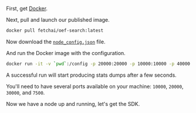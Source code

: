 <!--
## Pull

Clone the repo:

```python
git clone https://github.com/fetchai/oef-search-pluto && cd oef-search-pluto
```

!!! Warning
	At 13/6/2019, the correct code was still in private repo and cloning the above link did not function correctly.
	

Checkout the master branch:

``` bash
git checkout master
```

If you are only going to run a standalone single node, you only need the `scripts` directory from the repo.

-->

First, get <a href="https://www.docker.com/get-started" target=_blank>Docker</a>.

Next, pull and launch our published image.

``` bash
docker pull fetchai/oef-search:latest
```

Now download the <a href="/oef/assets/node_config.json" download="">`node_config.json`</a> file.

And run the Docker image with the configuration.

``` bash
docker run -it -v `pwd`:/config -p 20000:20000 -p 10000:10000 -p 40000:40000 -p 7500 fetchai/oef-search:latest /config/node_config.json
```

A successful run will start producing stats dumps after a few seconds. 

You'll need to have several ports available on your machine: `10000`, `20000`, `30000`, and `7500`.

<!--
``` bash
sudo python3 scripts/launch.py -c ./scripts/launch_config.json
```


You are now running a full OEF node. It contains a core node on `port 10000` connected to a search node on `port 20000`.

The `launch_config.json` file in the `scripts` directory configures port forwarding on the host machine. By default, the `scripts` directory is mounted onto the container.

The `image` entry in the same file defaults to the Fetch.ai public image on 

The `config_file` entry points to `/config/node_config.json` which has a whole bunch of options for each node's setup.

Node content is in `/docker-images/config`. 





<H3>Running the container in the background</H3>

First, configure logging on the node.

1. Create a folder `logs` in the current directory.
2. Open `scripts/node_config.json` and update `log_dir` to `"log_dir": "/logs",`.
3. Open `scripts/launch_config.json` and extend the `params` list with: `"-v", "$PWD/logs:/logs"`. `$PWD` grabs the full path to the project root.

Now launch the node with the `background` flag.

``` bash
python3 scripts/launch.py -c ./scripts/launch_config.json --background
```

You will see `search.log`, `core.log`, etc. in the `/logs` directory.

To stop a running Docker image, run `docker ps` and copy the `CONTAINERID`. Then run `docker kill CONTAINERID`. To kill all running Docker images, run `docker kill $(docker ps -q)`.




## Verify

The verification demo allows an agent to connect to the network and issue a network-wide query for weather data in a particular location. The network nodes broadcast and propagate the location-based query. 

Use `docker-images/demo_network.py` to start multiple nodes at once. There are a number of option flags: 

* `--num_nodes` specifies the number of nodes. 
* `--run_director` positions each node in a UK city and registers a weather agent on each node. Cities are ordered by population and start at London. 
* `--link` connects nodes to each other by a list of tuples representing source:destination `SRC:DST`.
* `--http_port_map` enables the HTTP search endpoint on individual nodes. It contains a list of `ID:PORT` entries, where the `ID` is `0`-`num_nodes` and `PORT` is a unique port number for each node.
* Access the HTTP interface with `https://localhost:PORT`. 
 
 
For example, start two connected nodes:

```bash
python3 docker-images/demo_network.py --num_nodes 2 --link 0:1 --http_port_map 0:7500 --log_dir `pwd`/docker-images/logs/ --run_director
```

The above command runs two full nodes, two search nodes, and two oef-core nodes. Core nodes are connected to their search nodes. 

The `--link` argument connects the two nodes. Agents talk to each other via search ports. The SDK does not need to know about these ports.

The ports for the running nodes are as follows:

<center>

| Node   |      Search Port      |  Core Port |
|----------|:-------------:|------:|
| 1 |  20000 | 10000 |
| 2 |    20001   |   10001 |

</center>


Let's try another example. Start three connected nodes, where every node is connected to every other node, and two of the nodes have `http` interfaces:

```bash
python3 docker-images/demo_network.py --num_nodes 3 --link 0:1 0:2 1:0 1:2 2:0 2:0 --http_port_map 0:7500 1:7501 --log_dir `pwd`/docker-images/logs/ --run_director
```

-->

Now we have a node up and running, let's get the SDK.

<br/>
